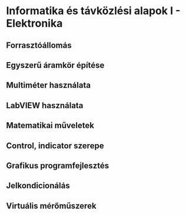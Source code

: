 # Informatika és távközlési alapok I - Elektronika

## Forrasztóállomás

## Egyszerű áramkör építése

## Multiméter használata

## LabVIEW használata

## Matematikai műveletek

## Control, indicator szerepe

## Grafikus programfejlesztés

## Jelkondicionálás

## Virtuális mérőműszerek
